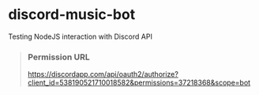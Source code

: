 # discord-music-bot
Testing NodeJS interaction with Discord API

> ### Permission URL
> https://discordapp.com/api/oauth2/authorize?client_id=538190521710018582&permissions=37218368&scope=bot